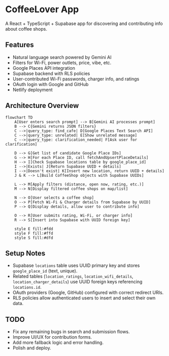 # CoffeeLover App

A React + TypeScript + Supabase app for discovering and contributing info about coffee shops.

## Features

- Natural language search powered by Gemini AI
- Filters for Wi-Fi, power outlets, price, vibe, etc.
- Google Places API integration
- Supabase backend with RLS policies
- User-contributed Wi-Fi passwords, charger info, and ratings
- OAuth login with Google and GitHub
- Netlify deployment

## Architecture Overview

```mermaid
flowchart TD
    A[User enters search prompt] --> B[Gemini AI processes prompt]
    B --> C{Gemini returns JSON filters}
    C -->|query_type: find_cafe| D[Google Places Text Search API]
    C -->|query_type: unrelated| E[Show unrelated message]
    C -->|query_type: clarification_needed| F[Ask user for clarification]

    D --> G[Get list of candidate Google Place IDs]
    G --> H[For each Place ID, call fetchAndUpsertPlaceDetails]
    H --> I[Check Supabase locations table by google_place_id]
    I -->|Exists| J[Return Supabase UUID + details]
    I -->|Doesn't exist| K[Insert new location, return UUID + details]
    J & K --> L[Build CoffeeShop objects with Supabase UUIDs]

    L --> M[Apply filters (distance, open now, rating, etc.)]
    M --> N[Display filtered coffee shops on map/list]

    N --> O[User selects a coffee shop]
    O --> P[Fetch Wi-Fi & Charger details from Supabase by UUID]
    P --> Q[Display details, allow user to contribute info]

    O --> R[User submits rating, Wi-Fi, or charger info]
    R --> S[Insert into Supabase with UUID foreign key]

    style E fill:#fdd
    style F fill:#ffd
    style S fill:#dfd
```

## Setup Notes

- Supabase `locations` table uses UUID primary key and stores `google_place_id` (text, unique).
- Related tables (`location_ratings`, `location_wifi_details`, `location_charger_details`) use UUID foreign keys referencing `locations.id`.
- OAuth providers (Google, GitHub) configured with correct redirect URIs.
- RLS policies allow authenticated users to insert and select their own data.

## TODO

- Fix any remaining bugs in search and submission flows.
- Improve UI/UX for contribution forms.
- Add more fallback logic and error handling.
- Polish and deploy.

